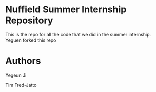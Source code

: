 Nuffield Summer Internship Repository
=====================================

This is the repo  for all the code that we did in the summer internship.
Yeguen forked this repo

Authors
=======

Yegeun Ji

Tim Fred-Jatto
